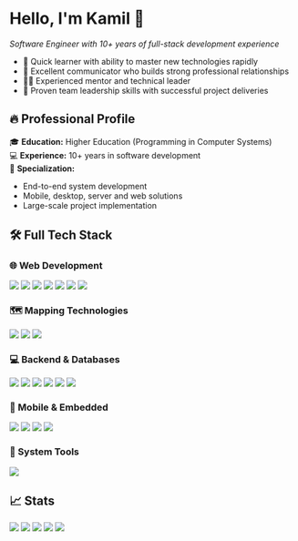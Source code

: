 # Hello, I'm Kamil 👋  
*Software Engineer with 10+ years of full-stack development experience*
- 🚀 Quick learner with ability to master new technologies rapidly
- 💬 Excellent communicator who builds strong professional relationships
- 👨‍🏫 Experienced mentor and technical leader
- 👥 Proven team leadership skills with successful project deliveries

## 🔥 Professional Profile
🎓 **Education:** Higher Education (Programming in Computer Systems)  
💻 **Experience:** 10+ years in software development  
🔧 **Specialization:**  
- End-to-end system development  
- Mobile, desktop, server and web solutions  
- Large-scale project implementation  

## 🛠️ Full Tech Stack

### 🌐 Web Development
![](https://img.shields.io/badge/-HTML5-E34F26?logo=html5&logoColor=white)
![](https://img.shields.io/badge/-CSS3-1572B6?logo=css3&logoColor=white)
![](https://img.shields.io/badge/-JavaScript-F7DF1E?logo=javascript&logoColor=black)
![](https://img.shields.io/badge/-Bootstrap-7952B3?logo=bootstrap&logoColor=white)
![](https://img.shields.io/badge/-Flask-000000?logo=flask&logoColor=white)
![](https://img.shields.io/badge/-Nginx-009639?logo=nginx&logoColor=white)
![](https://img.shields.io/badge/-jsDelivR-EF2D5F?logo=jsdelivr&logoColor=white)

### 🗺️ Mapping Technologies
![](https://img.shields.io/badge/-OpenStreetMap-7EBC6F?logo=openstreetmap&logoColor=white)
![](https://img.shields.io/badge/-Yandex_Maps-FF3333?logo=yandex&logoColor=white)
![](https://img.shields.io/badge/-GDAL-5C3317?logo=openlayers&logoColor=white)

### 💻 Backend & Databases
![](https://img.shields.io/badge/-Python-3776AB?logo=python&logoColor=white)
![](https://img.shields.io/badge/-C%23-239120?logo=c-sharp&logoColor=white)
![](https://img.shields.io/badge/-SQLite-003B57?logo=sqlite&logoColor=white)
![](https://img.shields.io/badge/-MySQL-4479A1?logo=mysql&logoColor=white)
![](https://img.shields.io/badge/-MS_SQL-CC2927?logo=microsoft-sql-server&logoColor=white)
![](https://img.shields.io/badge/-gunicorn-499848?logo=gunicorn&logoColor=white)

### 📱 Mobile & Embedded
![](https://img.shields.io/badge/-Kotlin-7F52FF?logo=kotlin&logoColor=white)
![](https://img.shields.io/badge/-Android_Studio-3DDC84?logo=android-studio&logoColor=white)
![](https://img.shields.io/badge/-C++-00599C?logo=c%2B%2B&logoColor=white)
![](https://img.shields.io/badge/-Arduino-00979D?logo=arduino&logoColor=white)

### 🐧 System Tools
![](https://img.shields.io/badge/-Arch_Linux-1793D1?logo=arch-linux&logoColor=white)

## 📈 Stats
![](https://github-profile-summary-cards.vercel.app/api/cards/profile-details?username=Naillin&theme=nord_dark)
![](https://github-profile-summary-cards.vercel.app/api/cards/most-commit-language?username=Naillin&theme=nord_dark)
![](https://github-profile-summary-cards.vercel.app/api/cards/repos-per-language?username=Naillin&theme=nord_dark)
![](https://github-profile-summary-cards.vercel.app/api/cards/stats?username=Naillin&theme=nord_dark)
![](https://github-profile-summary-cards.vercel.app/api/cards/productive-time?username=Naillin&theme=nord_dark)
<!-- ![](https://github-readme-stats.vercel.app/api?username=Naillin&include_all_commits=true&count_private=true&show_icons=true&line_height=20&title_color=2B5BBD&icon_color=1124BB&text_color=A1A1A1&bg_color=0,000000,130F40) -->
